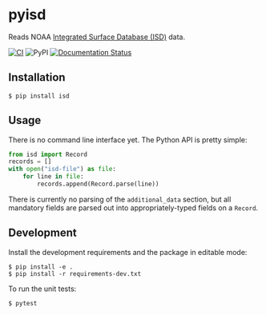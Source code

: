 # pyisd

Reads NOAA [Integrated Surface Database (ISD)](https://www.ncei.noaa.gov/products/land-based-station/integrated-surface-database) data.

[![CI](https://github.com/gadomski/pyisd/actions/workflows/ci.yaml/badge.svg)](https://github.com/gadomski/pyisd/actions/workflows/ci.yaml)
![PyPI](https://img.shields.io/pypi/v/isd)
[![Documentation Status](https://readthedocs.org/projects/isd/badge/?version=latest)](https://isd.readthedocs.io/en/latest/?badge=latest)

## Installation

```shell
$ pip install isd
```

## Usage

There is no command line interface yet.
The Python API is pretty simple:

```python
from isd import Record
records = []
with open("isd-file") as file:
    for line in file:
        records.append(Record.parse(line))
```

There is currently no parsing of the `additional_data` section, but all mandatory fields are parsed out into appropriately-typed fields on a `Record`.


## Development

Install the development requirements and the package in editable mode:

```shell
$ pip install -e .
$ pip install -r requirements-dev.txt
```

To run the unit tests:

```shell
$ pytest
```
